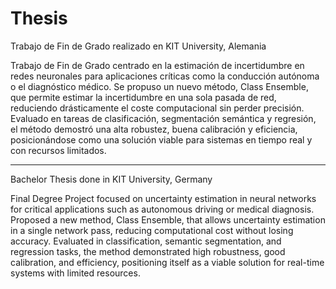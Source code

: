 # Thesis
Trabajo de Fin de Grado realizado en KIT University, Alemania

Trabajo de Fin de Grado centrado en la estimación de incertidumbre en redes neuronales para aplicaciones críticas como la conducción autónoma o el diagnóstico médico. Se propuso un nuevo método, Class Ensemble, que permite estimar la incertidumbre en una sola pasada de red, reduciendo drásticamente el coste computacional sin perder precisión. Evaluado en tareas de clasificación, segmentación semántica y regresión, el método demostró una alta robustez, buena calibración y eficiencia, posicionándose como una solución viable para sistemas en tiempo real y con recursos limitados.

__________________

Bachelor Thesis done in KIT University, Germany

Final Degree Project focused on uncertainty estimation in neural networks for critical applications such as autonomous driving or medical diagnosis. Proposed a new method, Class Ensemble, that allows uncertainty estimation in a single network pass, reducing computational cost without losing accuracy. Evaluated in classification, semantic segmentation, and regression tasks, the method demonstrated high robustness, good calibration, and efficiency, positioning itself as a viable solution for real-time systems with limited resources.
